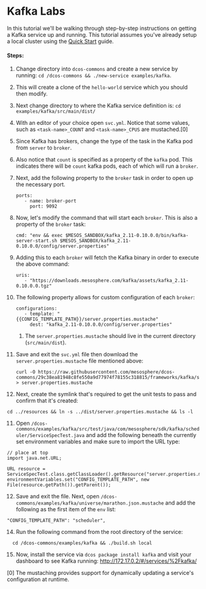 # Kafka Labs

In this tutorial we'll be walking through step-by-step instructions on getting a Kafka service up and running. This tutorial assumes you've already setup a local cluster using the [Quick Start](https://github.com/mesosphere/dcos-commons/blob/master/README.md) guide.

#### Steps:

1. Change directory into `dcos-commons` and create a new service by running: `cd /dcos-commons && ./new-service examples/kafka`.
 1. This will create a clone of the `hello-world` service which you should then modify.
2. Next change directory to where the Kafka service definition is: `cd examples/kafka/src/main/dist/`
3. With an editor of your choice open `svc.yml`. Notice that some values, such as `<task-name>_COUNT` and `<task-name>_CPUS` are mustached.[0]
4. Since Kafka has brokers, change the type of the task in the Kafka pod from `server` to `broker`.
  1. Also notice that `count` is specified as a property of the `kafka` pod. This indicates there will be `count` kafka pods, each of which will run a `broker`.
5. Next, add the following property to the `broker` task in order to open up the necessary port.
   ```
   ports:
      - name: broker-port
        port: 9092
   ```

6. Now, let's modify the command that will start each `broker`. This is also a property of the `broker` task:
   
   ```
   cmd: "env && exec $MESOS_SANDBOX/kafka_2.11-0.10.0.0/bin/kafka-server-start.sh $MESOS_SANDBOX/kafka_2.11-0.10.0.0/config/server.properties"
   ``` 
7. Adding this to each `broker` will fetch the Kafka binary in order to execute the above command:

   ```
   uris:
      - "https://downloads.mesosphere.com/kafka/assets/kafka_2.11-0.10.0.0.tgz"
   ```
8. The following property allows for custom configuration of each `broker`:

   ```
   configurations:
      - template: "{{CONFIG_TEMPLATE_PATH}}/server.properties.mustache"
        dest: "kafka_2.11-0.10.0.0/config/server.properties"
   ```
   1. The `server.properties.mustache` should live in the current directory (`src/main/dist`).

9. Save and exit the `svc.yml` file then download the `server.properties.mustache` file mentioned above:
   ```
   curl -O https://raw.githubusercontent.com/mesosphere/dcos-commons/29c38ea81948c8fe550a9d77974f78155c318815/frameworks/kafka/src/main/dist/server.properties.mustache > server.properties.mustache
   ```

10. Next, create the symlink that's required to get the unit tests to pass and confirm that it's created:
   ```
   cd ../resources && ln -s ../dist/server.properties.mustache && ls -l
   ```
  
11. Open `/dcos-commons/examples/kafka/src/test/java/com/mesosphere/sdk/kafka/scheduler/ServiceSpecTest.java` and add the following beneath the currently set environment variables and make sure to import the URL type:
   ```
   // place at top
   import java.net.URL;
   ```
   ```
   URL resource = ServiceSpecTest.class.getClassLoader().getResource("server.properties.mustache");
   environmentVariables.set("CONFIG_TEMPLATE_PATH", new File(resource.getPath()).getParent());
   ```

12. Save and exit the file. Next, open `/dcos-commons/examples/kafka/universe/marathon.json.mustache` and add the following as the first item of the `env` list:
   ```
   "CONFIG_TEMPLATE_PATH": "scheduler",
   ```
   
14. Run the following command from the root directory of the service:
   ```
	 cd /dcos-commons/examples/kafka && ./build.sh local
   ```

15. Now, install the service via `dcos package install kafka` and visit your dashboard to see Kafka running: http://172.17.0.2/#/services/%2Fkafka/

[0] The mustaching provides support for dynamically updating a service's configuration at runtime.
